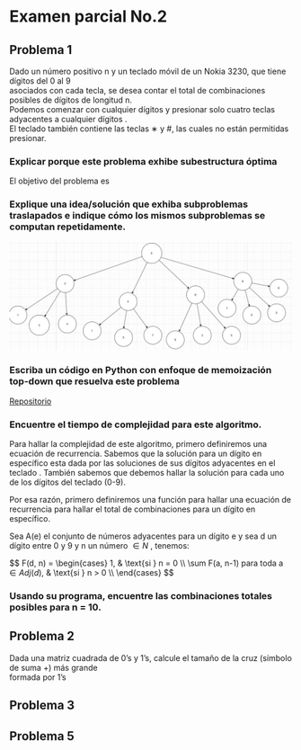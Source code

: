 # Examen parcial No.2

## Problema 1

Dado un número positivo n y un teclado móvil de un Nokia 3230, que tiene dígitos del 0 al 9  
asociados con cada tecla, se desea contar el total de combinaciones posibles de dígitos  de longitud n.  
Podemos comenzar con cualquier dígitos  y presionar solo cuatro teclas adyacentes a cualquier dígitos .  
El teclado también contiene las teclas  ∗  y #, las cuales no están permitidas presionar.


### Explicar porque este problema exhibe subestructura óptima

El objetivo del problema es 

### Explique una idea/solución que exhiba subproblemas traslapados e indique cómo los mismos subproblemas se computan repetidamente.

![alt text](p1.png)

### Escriba un código en Python con enfoque de memoización top-down que resuelva este problema

[Repositorio](https://github.com/PedroPabloGuzmanMayen/Parcial2_ADA.git)



### Encuentre el tiempo de complejidad para este algoritmo.

Para hallar la complejidad de este algoritmo, primero definiremos una ecuación de recurrencia. Sabemos que la solución para un dígito en específico esta dada por las soluciones de sus dígitos adyacentes en el teclado . También sabemos que debemos hallar la solución para cada uno de los dígitos del teclado (0-9). 

Por esa razón, primero definiremos una función para hallar una ecuación de recurrencia para hallar el total de combinaciones para un dígito en específico.

Sea A(e) el conjunto de números adyacentes para un dígito e y sea d un dígito entre 0 y 9 y n un número $\in N$ , tenemos: 

$$
F(d, n) =
\begin{cases}
1, & \text{si } n = 0  \\\\
\sum F(a, n-1) para toda a $\in Adj(d)$, & \text{si } n > 0 \\\\
\end{cases}
$$


### Usando su programa, encuentre las combinaciones totales posibles para  n  = 10.




## Problema 2

Dada una matriz cuadrada de 0’s y 1’s, calcule el tamaño de la cruz (símbolo de suma +) más grande  
formada por 1’s

## Problema 3

## Problema 5

